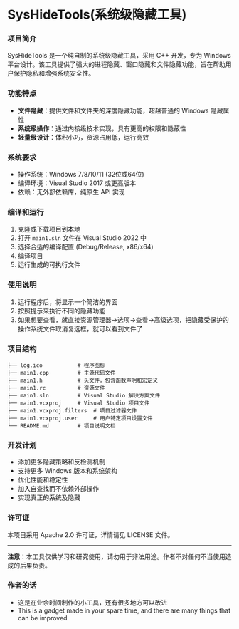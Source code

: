 # SysHideTools(系统级隐藏工具)

### 项目简介
SysHideTools 是一个纯自制的系统级隐藏工具，采用 C++ 开发，专为 Windows 平台设计。该工具提供了强大的进程隐藏、窗口隐藏和文件隐藏功能，旨在帮助用户保护隐私和增强系统安全性。

### 功能特点
- **文件隐藏**：提供文件和文件夹的深度隐藏功能，超越普通的 Windows 隐藏属性
- **系统级操作**：通过内核级技术实现，具有更高的权限和隐蔽性
- **轻量级设计**：体积小巧，资源占用低，运行高效

### 系统要求
- 操作系统：Windows 7/8/10/11 (32位或64位)
- 编译环境：Visual Studio 2017 或更高版本
- 依赖：无外部依赖库，纯原生 API 实现

### 编译和运行
1. 克隆或下载项目到本地
2. 打开 `main1.sln` 文件在 Visual Studio 2022 中
3. 选择合适的编译配置 (Debug/Release, x86/x64)
4. 编译项目
5. 运行生成的可执行文件

### 使用说明
1. 运行程序后，将显示一个简洁的界面
2. 按照提示来执行不同的隐藏功能
3. 如果想要查看，就直接资源管理器->选项->查看->高级选项，把隐藏受保护的操作系统文件取消复选框，就可以看到文件了

### 项目结构
```
├── log.ico           # 程序图标
├── main1.cpp         # 主源代码文件
├── main1.h           # 头文件，包含函数声明和宏定义
├── main1.rc          # 资源文件
├── main1.sln         # Visual Studio 解决方案文件
├── main1.vcxproj     # Visual Studio 项目文件
├── main1.vcxproj.filters  # 项目过滤器文件
├── main1.vcxproj.user     # 用户特定项目设置文件
└── README.md         # 项目说明文档
```

### 开发计划
- 添加更多隐藏策略和反检测机制
- 支持更多 Windows 版本和系统架构
- 优化性能和稳定性
- 加入自查找而不依赖外部操作
- 实现真正的系统及隐藏

### 许可证
本项目采用 Apache 2.0 许可证，详情请见 LICENSE 文件。

---

**注意**：本工具仅供学习和研究使用，请勿用于非法用途。作者不对任何不当使用造成的后果负责。

### 作者的话
- 这是在业余时间制作的小工具，还有很多地方可以改进
- This is a gadget made in your spare time, and there are many things that can be improved
